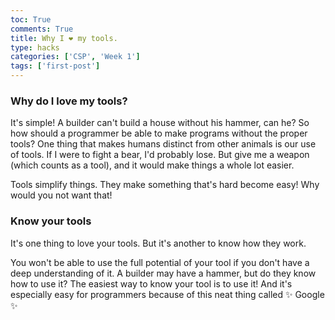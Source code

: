 ```yaml
---
toc: True
comments: True
title: Why I ❤️ my tools.
type: hacks
categories: ['CSP', 'Week 1']
tags: ['first-post']
---
```


### Why do I love my tools?

It's simple! A builder can't build a house without his hammer, can he? So how should a programmer be able to make programs without the proper tools?
One thing that makes humans distinct from other animals is our use of tools. If I were to fight a bear, I'd probably lose. But give me a weapon (which counts
as a tool), and it would make things a whole lot easier.

Tools simplify things. They make something that's hard become easy! Why would you not want that!

### Know your tools

It's one thing to love your tools. But it's another to know how they work.

You won't be able to use the full potential of your tool if you don't have a deep understanding of it. A builder may have a hammer, but do they know how to use it?
The easiest way to know your tool is to use it! And it's especially easy for programmers because of this neat thing called ✨ Google ✨

